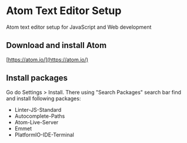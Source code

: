 # Atom Text Editor Setup
Atom text editor setup for JavaScript and Web development


## Download and install Atom
[https://atom.io/](https://atom.io/)


## Install packages
Go do Settings > Install. There using "Search Packages" search bar find and install following packages:
* Linter-JS-Standard
* Autocomplete-Paths
* Atom-Live-Server
* Emmet
* PlatformIO-IDE-Terminal
